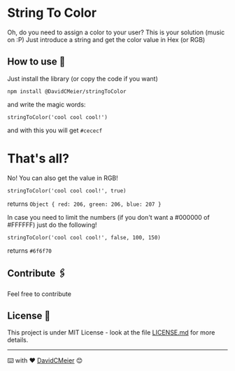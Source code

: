 # String To Color

Oh, do you need to assign a color to your user? This is your solution (music on :P)
Just introduce a string and get the color value in Hex (or RGB)

## How to use 🚀

Just install the library (or copy the code if you want)
```
npm install @DavidCMeier/stringToColor
```

and write the magic words: 
```
stringToColor('cool cool cool!')
```

and with this you will get ``#cececf``

# That's all?
No! You can also get the value in RGB! 

```
stringToColor('cool cool cool!', true)
```
returns ``Object {
           red: 206,
           green: 206,
           blue: 207
         }``

In case you need to limit the numbers (if you don't want a #000000 of #FFFFFF) just do the following!
```
stringToColor('cool cool cool!', false, 100, 150)
```
returns ```#6f6f70```

## Contribute 🖇️

Feel free to contribute

## License 📄

This project is under MIT License - look at the file [LICENSE.md](LICENSE.md) for more details.




---
⌨️ with ❤️ [DavidCMeier](https://github.com/DavidCMeier) 😊
